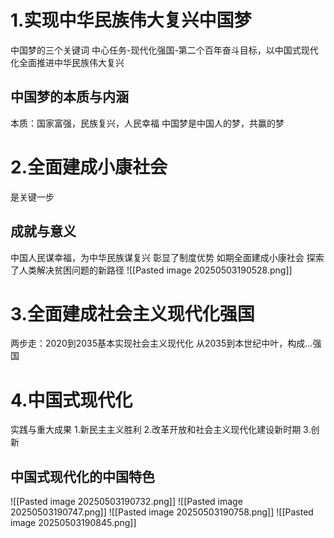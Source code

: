 # 1.实现中华民族伟大复兴中国梦
中国梦的三个关键词
中心任务-现代化强国-第二个百年奋斗目标，以中国式现代化全面推进中华民族伟大复兴
## 中国梦的本质与内涵
本质：国家富强，民族复兴，人民幸福
中国梦是中国人的梦，共赢的梦
# 2.全面建成小康社会
是关键一步
## 成就与意义
中国人民谋幸福，为中华民族谋复兴
彰显了制度优势
如期全面建成小康社会
探索了人类解决贫困问题的新路径
![[Pasted image 20250503190528.png]]
# 3.全面建成社会主义现代化强国
两步走：2020到2035基本实现社会主义现代化
从2035到本世纪中叶，构成...强国
# 4.中国式现代化
实践与重大成果
1.新民主主义胜利
2.改革开放和社会主义现代化建设新时期
3.创新
## 中国式现代化的中国特色
![[Pasted image 20250503190732.png]]
![[Pasted image 20250503190747.png]]
![[Pasted image 20250503190758.png]]
![[Pasted image 20250503190845.png]]
